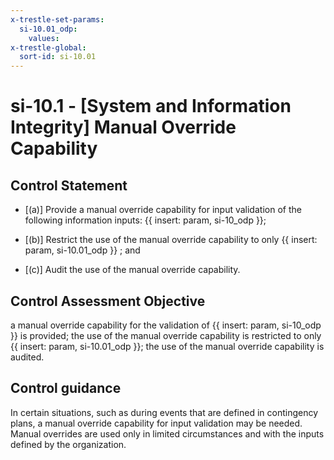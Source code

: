 ```yaml
---
x-trestle-set-params:
  si-10.01_odp:
    values:
x-trestle-global:
  sort-id: si-10.01
---
```


# si-10.1 - \[System and Information Integrity\] Manual Override Capability

## Control Statement

- \[(a)\] Provide a manual override capability for input validation of the following information inputs: {{ insert: param, si-10_odp }};

- \[(b)\] Restrict the use of the manual override capability to only {{ insert: param, si-10.01_odp }} ; and

- \[(c)\] Audit the use of the manual override capability.

## Control Assessment Objective

a manual override capability for the validation of {{ insert: param, si-10_odp }} is provided;
the use of the manual override capability is restricted to only {{ insert: param, si-10.01_odp }};
the use of the manual override capability is audited.

## Control guidance

In certain situations, such as during events that are defined in contingency plans, a manual override capability for input validation may be needed. Manual overrides are used only in limited circumstances and with the inputs defined by the organization.
